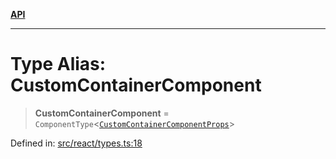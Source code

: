[**API**](../../API.md)

***

# Type Alias: CustomContainerComponent

> **CustomContainerComponent** = `ComponentType`\<[`CustomContainerComponentProps`](../interfaces/CustomContainerComponentProps.md)\>

Defined in: [src/react/types.ts:18](https://github.com/inokawa/virtua/blob/efa438607d2ce9708ac0adc401ded24fd5aec6ab/src/react/types.ts#L18)
